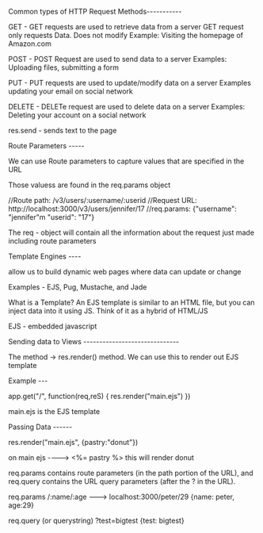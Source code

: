 Common types of HTTP Request Methods-----------

GET -
GET requests are used to retrieve data from a server
GET request only requests Data. Does not modify
Example: Visiting the homepage of Amazon.com

POST -
POST Request are used to send data to a server
Examples: Uploading files, submitting a form

PUT -
PUT requests are used to update/modify data on a server
Examples updating your email on social network

DELETE -
DELETe request are used to delete data on a server
Examples: Deleting your account on a social network

res.send - sends text to the page

Route Parameters -----

We can use Route parameters to capture values that are specified in the URL

Those valuess are found in the req.params object

//Route path: /v3/users/:username/:userid
//Request URL: http://localhost:3000/v3/users/jennifer/17
//req.params: {"username": "jennifer"m "userid": "17"}

The req - object will contain all the information about the request just made including route parameters

Template Engines ----

allow us to build dynamic web pages where data can update or change

Examples - EJS, Pug, Mustache, and Jade

What is a Template?
An EJS template is similar to an HTML file, but you can inject data into it using JS. Think of it as a hybrid of HTML/JS

EJS - embedded javascript

Sending data to Views ------------------------------

The method -> res.render() method. We can use this to render out EJS template

Example ---

app.get("/", function(req,reS) {
res.render("main.ejs")
})

main.ejs is the EJS template

Passing Data ------

res.render("main.ejs", {pastry:"donut"})

on main ejs ----> <%= pastry %>
this will render donut

req.params contains route parameters (in the path portion of the URL), and req.query contains the URL query parameters (after the ? in the URL).

req.params
/:name/:age ---> localhost:3000/peter/29
{name: peter, age:29}

req.query (or querystring)
?test=bigtest
{test: bigtest}
